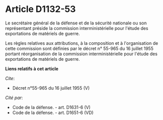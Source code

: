 # Article D1132-53

Le secrétaire général de la défense et de la sécurité nationale ou son représentant préside la commission interministérielle
pour l'étude des exportations de matériels de guerre. 

Les règles relatives aux attributions, à la composition et à l'organisation de cette commission sont définies par le décret
n° 55-965 du 16 juillet 1955 portant réorganisation de la commission interministérielle pour l'étude des exportations de
matériels de guerre.

**Liens relatifs à cet article**

_Cite_:

  - Décret n°55-965 du 16 juillet 1955 (V)

_Cité par_:

  - Code de la défense. - art. D1631-6 (V)
  - Code de la défense. - art. D1651-6 (VD)
